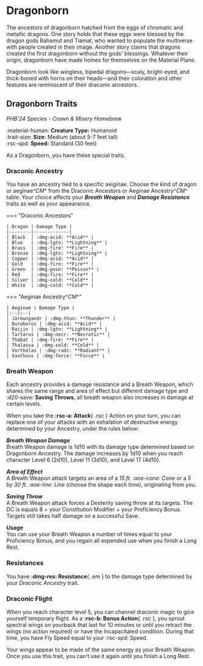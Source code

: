 # Dragonborn

The ancestors of dragonborn hatched from the eggs of chromatic and metallic dragons. One story holds that these eggs were blessed by the dragon gods Bahamut and Tiamat, who wanted to populate the multiverse with people created in their image. Another story claims that dragons created the first dragonborn without the gods' blessings. Whatever their origin, dragonborn have made homes for themselves on the Material Plane.

Dragonborn look like wingless, bipedal dragons—scaly, bright-eyed, and thick-boned with horns on their heads—and their coloration and other features are reminiscent of their draconic ancestors.

## Dragonborn Traits

*PHB'24 Species - Crown & Misery Homebrew*

:material-human: **Creature Type:** Humanoid  
:trait-size: **Size:** Medium (about 5-7 feet tall)  
:rsc-spd: **Speed:** Standard (30 feet)

As a Dragonborn, you have these special traits.

### Draconic Ancestry

You have an ancestry tied to a specific aeiginae. Choose the kind of dragon or aeginae^*CM*^ from the Draconic Ancestors or Aeginae Ancestry^*CM*^ table. Your choice affects your ***Breath Weapon*** and ***Damage Resistance*** traits as well as your appearance.

=== "Draconic Ancestors"

    | Dragon | Damage Type |
    |--------|-------------|
    | Black  | :dmg-acid: **Acid** |
    | Blue   | :dmg-lgtn: **Lightning** |
    | Brass  | :dmg-fire: **Fire** |
    | Bronze | :dmg-lgtn: **Lightning** |
    | Copper | :dmg-acid: **Acid** |
    | Gold   | :dmg-fire: **Fire** |
    | Green  | :dmg-posn: **Poison** |
    | Red    | :dmg-fire: **Fire** |
    | Silver | :dmg-cold: **Cold** |
    | White  | :dmg-cold: **Cold** |

=== "Aeginae Ancestry^*CM*^"

    | Aeginae | Damage Type |
    |:--|:--|
    | Jörmungandr | :dmg-thun: **Thunder** |
    | Ouroboros | :dmg-acid: **Acid** |
    | Raijin | :dmg-lgtn: **Lightning** |
    | Tartarus | :dmg-necr: **Necrotic** |
    | Thabat | :dmg-fire: **Fire** |
    | Thalassa | :dmg-cold: **Cold** |
    | Vorthalas | :dmg-radi: **Radiant** |
    | Xanthous | :dmg-force: **Force** |

### Breath Weapon 

Each ancestry provides a damage resistance and a Breath Weapon, which shares the same range and area of effect but different damage type and :d20-save: **Saving Throws**, all breath weapon also increases in damage at certain levels.

When you take the **:rsc-a: Attack**{ .rsc } Action on your turn, you can replace one of your attacks with an exhalation of destructive energy determined by your Ancestry, under the rules below:

***Breath Weapon Damage***  
Breath Weapon damage is 1d10 with its damage type determined based on Dragonborn Ancestry. The damage increases by 1d10 when you reach character Level 6 (2d10), Level 11 (3d10), and Level 17 (4d10). 

***Area of Effect***  
A Breath Weapon attack targets an area of a *15 ft. :aoe-cone: Cone* or a *5 by 30 ft. :aoe-line: Line* (choose the shape each time), originating from you. 

***Saving Throw***  
A Breath Weapon attack forces a Dexterity saving throw at its targets. The DC is equals 8 + your Constitution Modifier + your Proficiency Bonus. Targets still takes half damage on a successful Save.

***Usage***  
You can use your Breath Weapon a number of times equal to your Proficiency Bonus, and you regain all expended use when you finish a Long Rest.

### Resistances

You have **:dmg-res: Resistance**{ .em } to the damage type determined by your *Draconic Ancestry* trait.

### Draconic Flight

When you reach character level 5, you can channel draconic magic to gice yourself temporary flight. As a **:rsc-b: Bonus Action**{ .rsc }, you sprout spectral wings on yourback that last for 10 minutes or until you retract the wings (no action required) or have the Incapacitated condition. During that time, you have Fly Speed equal to your :rsc-spd: Speed.

Your wings appear to be made of the same energy as your Breath Weapon. Once you use this trait, you can't use it again until you finish a Long Rest.


<!--

## Lore

--8<-- "docs/character-creation/origin/species/index.md:species-warning"

Dragonborn are a proud species, valuing clan loyalty and personal prowess above all else. Their origins trace back to the ancient Aeginae progenitor, whose name has been lost to history. Aeginae sculpted the Dragonborn from its own scales, creating them as a race of executors bound to serve their creator. This bond led to a long history of fear and ostracisation from other races.

Now, with the Aeginae all but extinct, the Dragonborn remain resolute in their desire for independence. Determined to maintain self-sufficiency, they refuse to owe allegiance to anyone—not even the gods, and certainly not the Spires.

Most Dragonborn are found either aboard the Karakorum Arks or in Soterrano, where they live between 80 to 100 years. Their physical traits make them uniquely suited to harsh environments, where other species might perish. While they are often perceived as intimidating or gruff by unfamiliar races, a Dragonborn's greatest gift to an ally is their unwavering loyalty. Their sense of humour is equally dry, no matter where they are from.

--> 